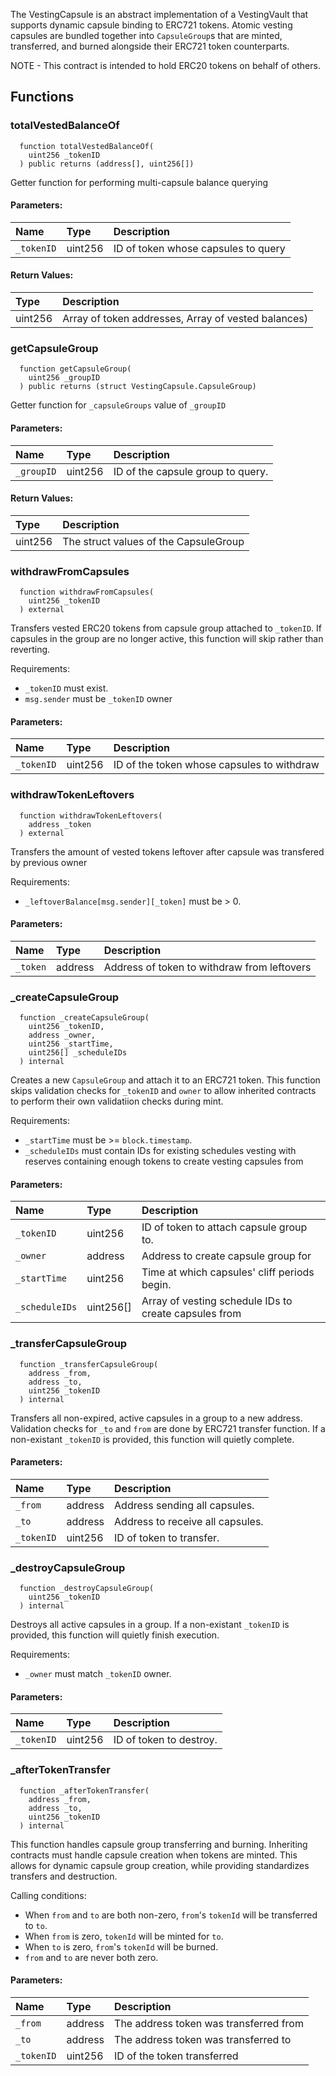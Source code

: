 
The VestingCapsule is an abstract implementation of a VestingVault that supports
dynamic capsule binding to ERC721 tokens. Atomic vesting capsules are bundled together
into `CapsuleGroup`s that are minted, transferred, and burned alongside their ERC721
token counterparts.

NOTE - This contract is intended to hold ERC20 tokens on behalf of others.

## Functions
### totalVestedBalanceOf
```solidity
  function totalVestedBalanceOf(
    uint256 _tokenID
  ) public returns (address[], uint256[])
```

Getter function for performing multi-capsule balance querying

#### Parameters:
| Name | Type | Description                                                          |
| :--- | :--- | :------------------------------------------------------------------- |
|`_tokenID` | uint256 | ID of token whose capsules to query

#### Return Values:
| Type          | Description                                                                  |
| :------------ | :--------------------------------------------------------------------------- |
|uint256 | Array of token addresses, Array of vested balances)
### getCapsuleGroup
```solidity
  function getCapsuleGroup(
    uint256 _groupID
  ) public returns (struct VestingCapsule.CapsuleGroup)
```

Getter function for `_capsuleGroups` value of `_groupID`

#### Parameters:
| Name | Type | Description                                                          |
| :--- | :--- | :------------------------------------------------------------------- |
|`_groupID` | uint256 | ID of the capsule group to query.

#### Return Values:
| Type          | Description                                                                  |
| :------------ | :--------------------------------------------------------------------------- |
|uint256 | The struct values of the CapsuleGroup
### withdrawFromCapsules
```solidity
  function withdrawFromCapsules(
    uint256 _tokenID
  ) external
```

Transfers vested ERC20 tokens from capsule group
attached to `_tokenID`. If capsules in the group are no
longer active, this function will skip rather than reverting.

Requirements:

- `_tokenID` must exist.
- `msg.sender` must be `_tokenID` owner


#### Parameters:
| Name | Type | Description                                                          |
| :--- | :--- | :------------------------------------------------------------------- |
|`_tokenID` | uint256 | ID of the token whose capsules to withdraw

### withdrawTokenLeftovers
```solidity
  function withdrawTokenLeftovers(
    address _token
  ) external
```

Transfers the amount of vested tokens leftover
after capsule was transfered by previous owner

Requirements:

- `_leftoverBalance[msg.sender][_token]` must be > 0.


#### Parameters:
| Name | Type | Description                                                          |
| :--- | :--- | :------------------------------------------------------------------- |
|`_token` | address | Address of token to withdraw from leftovers

### _createCapsuleGroup
```solidity
  function _createCapsuleGroup(
    uint256 _tokenID,
    address _owner,
    uint256 _startTime,
    uint256[] _scheduleIDs
  ) internal
```

Creates a new `CapsuleGroup` and attach it to an ERC721 token.
This function skips validation checks for `_tokenID` and `owner` to
allow inherited contracts to perform their own validatiion checks during mint.

Requirements:

- `_startTime` must be >= `block.timestamp`.
- `_scheduleIDs` must contain IDs for existing schedules vesting with
reserves containing enough tokens to create vesting capsules from


#### Parameters:
| Name | Type | Description                                                          |
| :--- | :--- | :------------------------------------------------------------------- |
|`_tokenID` | uint256 | ID of token to attach capsule group to.
|`_owner` | address | Address to create capsule group for
|`_startTime` | uint256 | Time at which capsules' cliff periods begin.
|`_scheduleIDs` | uint256[] | Array of vesting schedule IDs to create capsules from

### _transferCapsuleGroup
```solidity
  function _transferCapsuleGroup(
    address _from,
    address _to,
    uint256 _tokenID
  ) internal
```

Transfers all non-expired, active capsules in a group to a new address.
Validation checks for `_to` and `from` are done by ERC721 transfer function.
If a non-existant `_tokenID` is provided, this function will quietly complete.

#### Parameters:
| Name | Type | Description                                                          |
| :--- | :--- | :------------------------------------------------------------------- |
|`_from` | address | Address sending all capsules.
|`_to` | address | Address to receive all capsules.
|`_tokenID` | uint256 | ID of token to transfer.

### _destroyCapsuleGroup
```solidity
  function _destroyCapsuleGroup(
    uint256 _tokenID
  ) internal
```

Destroys all active capsules in a group. If a non-existant
`_tokenID` is provided, this function will quietly finish execution.

Requirements:

- `_owner` must match `_tokenID` owner.


#### Parameters:
| Name | Type | Description                                                          |
| :--- | :--- | :------------------------------------------------------------------- |
|`_tokenID` | uint256 | ID of token to destroy.

### _afterTokenTransfer
```solidity
  function _afterTokenTransfer(
    address _from,
    address _to,
    uint256 _tokenID
  ) internal
```

This function handles capsule group transferring and
burning. Inheriting contracts must handle capsule creation
when tokens are minted. This allows for dynamic capsule group
creation, while providing standardizes transfers and destruction.

Calling conditions:

- When `from` and `to` are both non-zero, ``from``'s `tokenId` will be
  transferred to `to`.
- When `from` is zero, `tokenId` will be minted for `to`.
- When `to` is zero, ``from``'s `tokenId` will be burned.
- `from` and `to` are never both zero.


#### Parameters:
| Name | Type | Description                                                          |
| :--- | :--- | :------------------------------------------------------------------- |
|`_from` | address | The address token was transferred from
|`_to` | address | The address token was transferred to
|`_tokenID` | uint256 | ID of the token transferred

